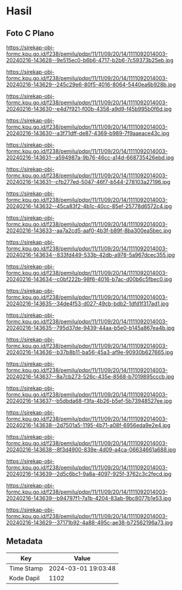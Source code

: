 # Hasil

## Foto C Plano

https://sirekap-obj-formc.kpu.go.id/f238/pemilu/pdpr/11/11/09/20/14/1111092014003-20240216-143628--9e515ec0-b6b6-4717-b2b6-7c59373b25eb.jpg

https://sirekap-obj-formc.kpu.go.id/f238/pemilu/pdpr/11/11/09/20/14/1111092014003-20240216-143629--245c29e6-80f5-4016-8064-5440ea6b928b.jpg

https://sirekap-obj-formc.kpu.go.id/f238/pemilu/pdpr/11/11/09/20/14/1111092014003-20240216-143630--e4d7f921-f00b-4358-a9d9-f45b995b0f6d.jpg

https://sirekap-obj-formc.kpu.go.id/f238/pemilu/pdpr/11/11/09/20/14/1111092014003-20240216-143630--a3f71dff-de87-4369-b989-7f9aaeace43c.jpg

https://sirekap-obj-formc.kpu.go.id/f238/pemilu/pdpr/11/11/09/20/14/1111092014003-20240216-143631--a594987a-9b76-46cc-a14d-668735426ebd.jpg

https://sirekap-obj-formc.kpu.go.id/f238/pemilu/pdpr/11/11/09/20/14/1111092014003-20240216-143631--cfb277ed-5047-46f7-b544-278103a27196.jpg

https://sirekap-obj-formc.kpu.go.id/f238/pemilu/pdpr/11/11/09/20/14/1111092014003-20240216-143632--45ca83f2-4b1c-40cc-85ef-25778d6572c4.jpg

https://sirekap-obj-formc.kpu.go.id/f238/pemilu/pdpr/11/11/09/20/14/1111092014003-20240216-143633--aa7a2cd5-aaf0-4b3f-b89f-8ba300ea5bec.jpg

https://sirekap-obj-formc.kpu.go.id/f238/pemilu/pdpr/11/11/09/20/14/1111092014003-20240216-143634--833fd449-533b-42db-a978-5a967dcec355.jpg

https://sirekap-obj-formc.kpu.go.id/f238/pemilu/pdpr/11/11/09/20/14/1111092014003-20240216-143634--c0bf222b-98f6-4016-b7ac-d00b6c5fbec0.jpg

https://sirekap-obj-formc.kpu.go.id/f238/pemilu/pdpr/11/11/09/20/14/1111092014003-20240216-143635--34de4f53-d027-49cb-bdb2-1dfd1f317ad1.jpg

https://sirekap-obj-formc.kpu.go.id/f238/pemilu/pdpr/11/11/09/20/14/1111092014003-20240216-143635--795d37de-9439-44aa-b5e0-b145a867ea4b.jpg

https://sirekap-obj-formc.kpu.go.id/f238/pemilu/pdpr/11/11/09/20/14/1111092014003-20240216-143636--b37b8b11-ba56-45a3-af9e-90930b627665.jpg

https://sirekap-obj-formc.kpu.go.id/f238/pemilu/pdpr/11/11/09/20/14/1111092014003-20240216-143637--8a7cb273-526c-435e-8568-b7019895cccb.jpg

https://sirekap-obj-formc.kpu.go.id/f238/pemilu/pdpr/11/11/09/20/14/1111092014003-20240216-143637--b5dbda68-f3fa-4b26-b5ef-5b73948527ee.jpg

https://sirekap-obj-formc.kpu.go.id/f238/pemilu/pdpr/11/11/09/20/14/1111092014003-20240216-143638--2d7501a5-1195-4b71-a08f-6956eda9e2e4.jpg

https://sirekap-obj-formc.kpu.go.id/f238/pemilu/pdpr/11/11/09/20/14/1111092014003-20240216-143638--8f3d4900-839e-4d09-a4ca-06634661a688.jpg

https://sirekap-obj-formc.kpu.go.id/f238/pemilu/pdpr/11/11/09/20/14/1111092014003-20240216-143639--2d5c6bc1-9a8a-4097-925f-3762c3c2fecd.jpg

https://sirekap-obj-formc.kpu.go.id/f238/pemilu/pdpr/11/11/09/20/14/1111092014003-20240216-143639--b94797f1-7a1b-4204-83ab-9bc8077b1e53.jpg

https://sirekap-obj-formc.kpu.go.id/f238/pemilu/pdpr/11/11/09/20/14/1111092014003-20240216-143629--37171b92-4a88-495c-ae38-b72562196a73.jpg


## Metadata

| Key        | Value               |
| ---------- | ------------------- |
| Time Stamp | 2024-03-01 19:03:48 |
| Kode Dapil | 1102                |



